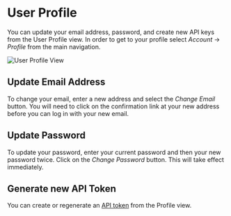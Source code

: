 # User Profile

You can update your email address, password, and create new API keys from the User Profile view. In order to get to your profile select *Account* -> *Profile* from the main navigation. 

![User Profile View](user_profile.png)

## Update Email Address 

To change your email, enter a new address and select the *Change Email* button. You will need to click on the confirmation link at your new address before you can log in with your new email. 

## Update Password 

To update your password, enter your current password and then your new password twice. Click on the *Change Password* button. This will take effect immediately. 

## Generate new API Token 

You can create or regenerate an [API token](/#using-the-api) from the Profile view.
